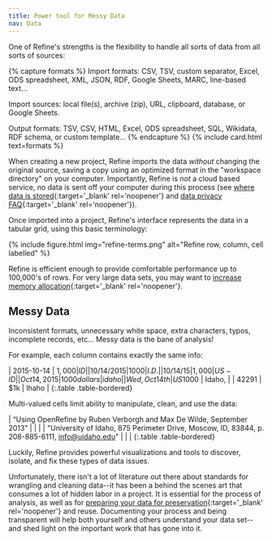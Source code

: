 ```yaml
---
title: Power tool for Messy Data
nav: Data
---
```


One of Refine's strengths is the flexibility to handle all sorts of data from all sorts of sources:

{% capture formats %}
<span class="term">Import formats:</span> CSV, TSV, custom separator, Excel, ODS spreadsheet, XML, JSON, RDF, Google Sheets, MARC, line-based text...

<span class="term">Import sources:</span> local file(s), archive (zip), URL, clipboard, database, or Google Sheets.

<span class="term">Output formats:</span> TSV, CSV, HTML, Excel, ODS spreadsheet, SQL, Wikidata, RDF schema, or custom template...
{% endcapture %}
{% include card.html text=formats %}

When creating a new project, Refine imports the data *without* changing the original source, saving a copy using an optimized format in the "workspace directory" on your computer.
Importantly, Refine is *not* a cloud based service, no data is sent off your computer during this process (see [where data is stored](https://docs.openrefine.org/manual/installing#set-where-data-is-stored){:target='_blank' rel='noopener'} and [data privacy FAQ](https://openrefine.org/privacy.html){:target='_blank' rel='noopener'}).

Once imported into a project, Refine's interface represents the data in a tabular grid, using this basic terminology: 

{% include figure.html img="refine-terms.png" alt="Refine row, column, cell labelled" %}

Refine is efficient enough to provide comfortable performance up to 100,000's of rows.
For very large data sets, you may want to [increase memory allocation](https://docs.openrefine.org/manual/installing#increasing-memory-allocation){:target='_blank' rel='noopener'}.

## Messy Data 

Inconsistent formats, unnecessary white space, extra characters, typos, incomplete records, etc... 
Messy data is the bane of analysis! 

For example, each column contains exactly the same info:

| 2015-10-14 | $1,000 | ID |
| 10/14/2015 | 1000 | I.D. |
| 10/14/15 | 1,000 | US-ID |
| Oct 14, 2015 | 1000 dollars | idaho |
| Wed, Oct 14th | US$1000 | Idaho, |
| 42291 | $1k | Ihaho |
{:.table .table-bordered}

Multi-valued cells limit ability to manipulate, clean, and use the data:

| “Using OpenRefine by Ruben Verborgh and Max De Wilde, September 2013” | | |
| "University of Idaho, 875 Perimeter Drive, Moscow, ID, 83844, p. 208-885-6111, info@uidaho.edu" | | |
{:.table .table-bordered}

Luckily, Refine provides powerful visualizations and tools to discover, isolate, and fix these types of data issues.

Unfortunately, there isn't a lot of literature out there about standards for wrangling and cleaning data--it has been a behind the scenes art that consumes a lot of hidden labor in a project.
It is essential for the process of analysis, as well as for [preparing your data for preservation](https://data.research.cornell.edu/content/tabular-data){:target='_blank' rel='noopener'} and reuse.
Documenting your process and being transparent will help both yourself and others understand your data set--and shed light on the important work that has gone into it.
